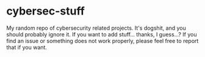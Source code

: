 # cybersec-stuff
My random repo of cybersecurity related projects. It's dogshit, and you should probably ignore it. If you want to add stuff... thanks, I guess...?
If you find an issue or something does not work properly, please feel free to report that if you want.
